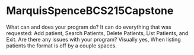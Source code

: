 # MarquisSpenceBCS215Capstone
What can and does your program do?
It can do everything that was requested: Add patient, Search Patients, Delete Patients, List Patients, and Exit.
Are there any issues with your program?
Visually yes, When listing patients the format is off by a couple spaces.
